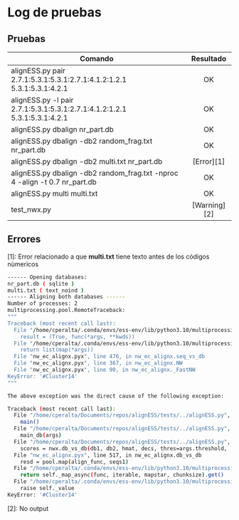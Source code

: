 # Log de pruebas

## Pruebas

| Comando | Resultado |
|--------|:-----------:|
| alignESS.py pair 2.7.1:5.3.1:5.3.1:2.7.1:4.1.2:1.2.1 5.3.1:5.3.1:4.2.1 | OK |
| alignESS.py -l  pair 2.7.1:5.3.1:5.3.1:2.7.1:4.1.2:1.2.1 5.3.1:5.3.1:4.2.1 | OK |
| alignESS.py dbalign  nr\_part.db | OK |
| alignESS.py dbalign -db2 random\_frag.txt   nr\_part.db | OK | 
| alignESS.py dbalign -db2 multi.txt   nr\_part.db | [Error][1] |
| alignESS.py dbalign -db2 random_frag.txt -nproc 4 -align -t 0.7   nr\_part.db | OK |
| alignESS.py multi multi.txt | OK | 
| test\_nwx.py | [Warning][2] 

## Errores 

[1]: Error relacionado a que __multi.txt__ tiene texto antes de los códigos nùmericos 

``` Bash
------ Opening databases:
nr_part.db ( sqlite )
multi.txt ( text_noind )
------ Aligning both databases ------
Number of processes: 2
multiprocessing.pool.RemoteTraceback: 
"""
Traceback (most recent call last):
  File "/home/cperalta/.conda/envs/ess-env/lib/python3.10/multiprocessing/pool.py", line 125, in worker
    result = (True, func(*args, **kwds))
  File "/home/cperalta/.conda/envs/ess-env/lib/python3.10/multiprocessing/pool.py", line 48, in mapstar
    return list(map(*args))
  File "nw_ec_alignx.pyx", line 476, in nw_ec_alignx.seq_vs_db
  File "nw_ec_alignx.pyx", line 367, in nw_ec_alignx.NW
  File "nw_ec_alignx.pyx", line 90, in nw_ec_alignx._FastNW
KeyError: '#Cluster14'
"""

The above exception was the direct cause of the following exception:

Traceback (most recent call last):
  File "/home/cperalta/Documents/repos/alignESS/tests/../alignESS.py", line 480, in <module>
    main()
  File "/home/cperalta/Documents/repos/alignESS/tests/../alignESS.py", line 469, in main
    main_db(args)
  File "/home/cperalta/Documents/repos/alignESS/tests/../alignESS.py", line 390, in main_db
    scores = nwx.db_vs_db(db1, db2, hmat, decs, thres=args.threshold,
  File "nw_ec_alignx.pyx", line 517, in nw_ec_alignx.db_vs_db
    resd = pool.map(align_func, seqs1)
  File "/home/cperalta/.conda/envs/ess-env/lib/python3.10/multiprocessing/pool.py", line 364, in map
    return self._map_async(func, iterable, mapstar, chunksize).get()
  File "/home/cperalta/.conda/envs/ess-env/lib/python3.10/multiprocessing/pool.py", line 771, in get
    raise self._value
KeyError: '#Cluster14'
```
[2]: No output 
